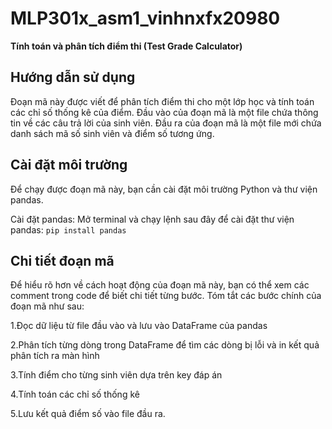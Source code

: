 # MLP301x_asm1_vinhnxfx20980
**Tính toán và phân tích điểm thi (Test Grade Calculator)**

## Hướng dẫn sử dụng
Đoạn mã này được viết để phân tích điểm thi cho một lớp học và tính toán các chỉ số thống kê của điểm. Đầu vào của đoạn mã là một file chứa thông tin về các câu trả lời của sinh viên. Đầu ra của đoạn mã là một file mới chứa danh sách mã số sinh viên và điểm số tương ứng.
## Cài đặt môi trường
Để chạy được đoạn mã này, bạn cần cài đặt môi trường Python và thư viện pandas.

Cài đặt pandas: Mở terminal và chạy lệnh sau đây để cài đặt thư viện pandas:
`pip install pandas`
## Chi tiết đoạn mã
Để hiểu rõ hơn về cách hoạt động của đoạn mã này, bạn có thể xem các comment trong code để biết chi tiết từng bước. Tóm tắt các bước chính của đoạn mã như sau:

1.Đọc dữ liệu từ file đầu vào và lưu vào DataFrame của pandas

2.Phân tích từng dòng trong DataFrame để tìm các dòng bị lỗi và in kết quả phân tích ra màn hình

3.Tính điểm cho từng sinh viên dựa trên key đáp án

4.Tính toán các chỉ số thống kê

5.Lưu kết quả điểm số vào file đầu ra.
